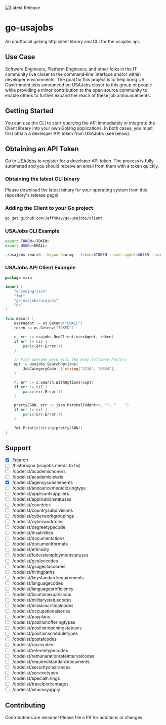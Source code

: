 <p align="center">

![Latest Release](https://img.shields.io/github/v/release/JeffRDay/go-usajobs)


</p>

# go-usajobs

An unoffocial golang http client library and CLI for the usajobs api.

## Use Case

Software Engineers, Platform Engineers, and other folks in the IT community live
closer to the command-line interface and/or within developer environments. The 
goal for this project is to help bring US Government jobs announced on USAJobs
closer to this group of people while providing a minor contribution to the open 
source community to enable others to further expand the reach of these job
announcements.

## Getting Started

You can use the CLI to start querying the API immediately or integrate
the Client library into your own Golang applications. In both cases, you must
first obtain a developer API token from USAJobs (see below).

## Obtaining an API Token

Go to [USAJobs](https://developer.usajobs.gov/apirequest/) to register for
a developer API token. The process is fully automated and you should receive
an email from them with a token quickly.

### Obtaining the latest CLI binary

Please download the latest binary for your operating system from this repository's
release page!

### Adding the Client to your Go project

```bash
go get github.com/JeffRDay/go-usajobs/client
```

### USAJobs CLI Example

```bash
export TOKEN=<TOKEN>
export USER=<EMAIL>

./usajobs search --keyword=army --token=$TOKEN --user-agent=$USER --min-salary=80,000
```

### USAJobs API Client Example

```go
package main

import (
	"encoding/json"
	"fmt"
	"go-usajobs/usajobs"
	"os"
)

func main() {
    userAgent := os.Getenv("EMAIL")
    token := os.Getenv("TOKEN")

    c, err := usajobs.NewClient(userAgent, token)
    if err != nil {
        panic(err.Error())
    }

    // Find awesome work with the Army Software Factory
    opt := usajobs.SearchOptions{
        JobCategoryCode: []string{"2210", "0854"},
    }

    r, err := c.Search.WithOptions(&opt)
    if err != nil {
        panic(err.Error())
    }

    prettyJSON, err := json.MarshalIndent(r, "", "    ")
    if err != nil {
        panic(err.Error())
    }

    fmt.Println(string(prettyJSON))
}
```

## Support

- [X] /search
- [ ] /historicjoa (usajobs needs to fix)
- [ ] /codelist/academichonors
- [ ] /codelist/academiclevels
- [X] /codelist/agencysubelements
- [ ] /codelist/announcementclosingtype
- [ ] /codelist/applicantsuppliers
- [ ] /codelist/applicationstatuses
- [ ] /codelist/countries
- [ ] /codelist/countrysubdivisions
- [ ] /codelist/cyberworkgroupings
- [ ] /codelist/cyberworkroles
- [ ] /codelist/degreetypecode
- [ ] /codelist/disabilities
- [ ] /codelist/documentations
- [ ] /codelist/documentformats
- [ ] /codelist/ethnicity
- [ ] /codelist/federalemploymentstatuses
- [ ] /codelist/geoloccodes
- [ ] /codelist/gsageoloccodes
- [ ] /codelist/hiringpaths
- [ ] /codelist/keystandardrequirements
- [ ] /codelist/languagecodes
- [ ] /codelist/languageproficiency
- [ ] /codelist/locationexpansions
- [ ] /codelist/militarystatuscodes
- [ ] /codelist/missioncriticalcodes
- [ ] /codelist/occupationalseries
- [ ] /codelist/payplans
- [ ] /codelist/positionofferingtypes
- [ ] /codelist/positionopeningstatuses
- [ ] /codelist/positionscheduletypes
- [ ] /codelist/postalcodes
- [ ] /codelist/racecodes
- [ ] /codelist/refereetypecodes
- [ ] /codelist/remunerationrateintervalcodes
- [ ] /codelist/requiredstandarddocuments
- [ ] /codelist/securityclearances
- [ ] /codelist/servicetypes
- [ ] /codelist/specialhirings
- [ ] /codelist/travelpercentages
- [ ] /codelist/whomayapply

## Contributing

Contributions are welome! Please file a PR for additions or changes. 
